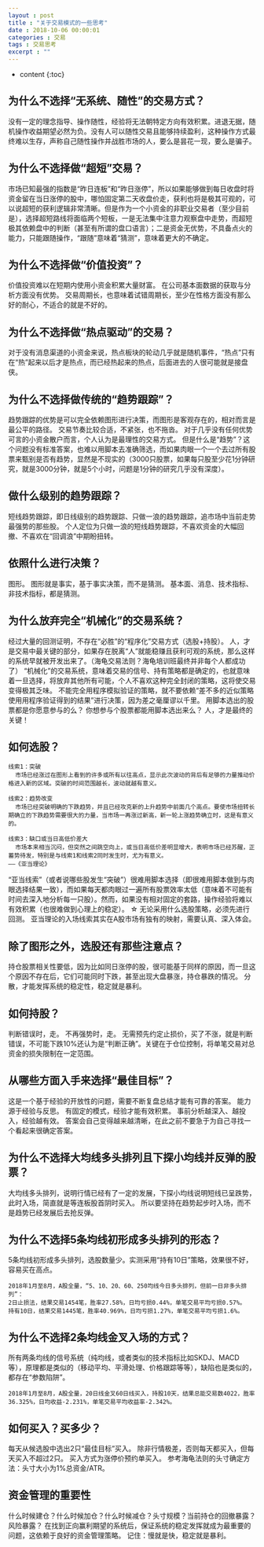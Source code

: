 ```yaml
---
layout : post
title : "关于交易模式的一些思考"
date : 2018-10-06 00:00:01
categories : 交易
tags : 交易思考
excerpt : ""
---
```


* content
{:toc}


## 为什么不选择“无系统、随性”的交易方式？
没有一定的理念指导、操作随性，经验将无法朝特定方向有效积累。进退无据，随机操作收益期望必然为负。没有人可以随性交易且能够持续盈利，这种操作方式最终难以生存，声称自己随性操作并战胜市场的人，要么是昙花一现，要么是骗子。

## 为什么不选择做“超短”交易？
市场已知最强的指数是“昨日连板”和“昨日涨停”，所以如果能够做到每日收盘时将资金留在当日涨停的股中，哪怕固定第二天收盘价走，获利也将是极其可观的，可以说超短的获利逻辑非常清晰。但是作为一个小资金的非职业交易者（至少目前是），选择超短路线将面临两个短板，一是无法集中注意力观察盘中走势，而超短极其依赖盘中的判断（甚至有所谓的盘口语言）；二是资金无优势，不具备点火的能力，只能跟随操作，“跟随”意味着“猜测”，意味着更大的不确定。

## 为什么不选择做“价值投资”？
价值投资难以在短期内使用小资金积累大量财富。
在公司基本面数据的获取与分析方面没有优势。
交易周期长，也意味着试错周期长，至少在性格方面没有那么好的耐心，不适合的就是不好的。

## 为什么不选择做“热点驱动”的交易？
对于没有消息渠道的小资金来说，热点板块的轮动几乎就是随机事件，“热点”只有在“热”起来以后才是热点，而已经热起来的热点，后面进去的人很可能就是接盘侠。

## 为什么不选择做传统的“趋势跟踪”？
趋势跟踪的优势是可以完全依赖图形进行决策，而图形是客观存在的，相对而言是最公平的路径。
交易节奏比较合适，不紧张，也不拖沓。
对于几乎没有任何优势可言的小资金散户而言，个人认为是最理性的交易方式。
但是什么是“趋势”？这个问题没有标准答案，也难以用脚本去准确筛选，而如果肉眼一个一个去过所有股票来甄别是否有趋势，显然是不现实的（3000只股票，如果每只股至少花1分钟研究，就是3000分钟，就是5个小时，问题是1分钟的研究几乎没有深度）。

## 做什么级别的趋势跟踪？
短线趋势跟踪，即日线级别的趋势跟踪、只做一浪的趋势跟踪，追市场中当前走势最强势的那些股。
个人定位为只做一浪的短线趋势跟踪，不喜欢资金的大幅回撤、不喜欢在“回调浪”中期盼扭转。

## 依照什么进行决策？
图形。
图形就是事实，基于事实决策，而不是猜测。
基本面、消息、技术指标、非技术指标，都是猜测。

## 为什么放弃完全“机械化”的交易系统？
经过大量的回测证明，不存在“必胜”的“程序化”交易方式（选股+持股）。
人，才是交易中最关键的部分，如果存在脱离“人”就能稳赚且获利可观的系统，那么这样的系统早就被开发出来了。（海龟交易法则？海龟培训班最终并非每个人都成功了）
“机械化”的交易系统，意味着交易的信号、持有策略都是确定的，也就意味着一旦选择，将放弃其他所有可能，个人不喜欢这种完全封闭的策略，这将使交易变得极其乏味。
不能完全用程序模拟验证的策略，就不要依赖“差不多的近似策略使用用程序验证得到的结果”进行决策，因为差之毫厘谬以千里。
用脚本选出的股票都是你愿意参与的么？
你想参与个股票都能用脚本选出来么？
人，才是最终的关键！

## 如何选股？
```
线索1：突破
  市场已经涨过在图形上看到的许多或所有以往高点，显示此次波动的背后有足够的力量推动价格进入新的区域。突破的时间范围越长，波动就越有意义。

线索2：趋势改变
  市场已经突破明确的下跌趋势，并且已经攻克新的上升趋势中前面几个高点。要使市场扭转长期确立的下跌趋势需要很大的力量，当市场一再涨过新高，新一轮上涨趋势确立时，这是有意义的。

线索3：缺口或当日高低价差大
  市场本来相当沉闷，但突然之间跳空向上，或当日高低价差明显增大，表明市场已经苏醒，正蓄势待发，特别是与线索1和线索2同时发生时，尤为有意义。
——《亚当理论》
```
“亚当线索”（或者说哪些股发生“突破”）很难用脚本选择（即很难用脚本做到与肉眼选择结果一致），而如果每天都肉眼过一遍所有股票效率太低（意味着不可能有时间去深入地分析每一只股）。然而，如果没有相对固定的套路，操作经验将难以有效积累（也很难做到心理上的稳定）。
☆ 无论采用什么选股策略，必须先进行回测。
亚当理论的入场线索其实在A股市场有独有的映射，需要认真、深入体会。

## 除了图形之外，选股还有那些注意点？
持仓股票相关性要低，因为比如同日涨停的股，很可能基于同样的原因，而一旦这个原因不存在后，它们可能同时下跌，甚至出现大盘暴涨，持仓暴跌的情况。
分散，才能发挥系统的稳定性，稳定就是暴利。

## 如何持股？
判断错误时，走。
不再强势时，走。
无需预先约定止损价，买了不涨，就是判断错误，不可能下跌10%还认为是“判断正确”。关键在于仓位控制，将单笔交易对总资金的损失限制在一定范围。

## 从哪些方面入手来选择“最佳目标”？
这是一个基于经验的开放性的问题，需要不断复盘总结才能有可靠的答案。
能力源于经验与反思。
有固定的模式，经验才能有效积累。
事前分析越深入、越投入，经验越有效。
答案会自己变得越来越清晰，在此之前不要急于为自己寻找一个看起来很确定答案。

## 为什么不选择大均线多头排列且下探小均线并反弹的股票？
大均线多头排列，说明行情已经有了一定的发展，下探小均线说明短线已呈跌势，此时入场，简直就是等连板股首阴时买入。
所以要坚持在趋势起步时入场，而不是趋势已经发展后去抢反弹。

## 为什么不选择5条均线初形成多头排列的形态？
5条均线初形成多头排列，选股数量少。实测采用“持有10日”策略，效果很不好，容易买在高点。
```
2018年1月至8月，A股全量，“5、10、20、60、250均线今日多头排列，但前一日非多头排列”：
2日止损法，结果交易1454笔，胜率27.58%，日均亏损0.44%，单笔交易平均亏损0.57%。
持有10日，结果交易1445笔，胜率40.969%，日均亏损1.27%，单笔交易平均亏损1.6%。
```

## 为什么不选择2条均线金叉入场的方式？
所有两条均线的信号系统（纯均线，或者类似的技术指标比如SKDJ、MACD等），原理都是类似的（移动平均、平滑处理、价格跟踪等等），缺陷也是类似的，都存在“参数陷阱”。
```
2018年1月至8月，A股全量，20日线金叉60日线买入，持股10天，结果总能交易数4022，胜率36.325%，日均收益-2.231%，单笔交易平均收益率-2.342%。
```

## 如何买入？买多少？
每天从候选股中选出2只“最佳目标”买入。
除非行情极差，否则每天都买入，但每天买入不超过2只。
买入方式为涨停价预约单买入。
参考海龟法则的头寸确定方法：头寸大小为1%总资金/ATR。

## 资金管理的重要性
什么时候建仓？什么时候加仓？什么时候减仓？头寸规模？当前持仓的回撤暴露？风险暴露？
在找到正向赢利期望的系统后，保证系统的稳定发挥就成为最重要的问题，这依赖于良好的资金管理策略。
记住：慢就是快，稳定就是暴利。








